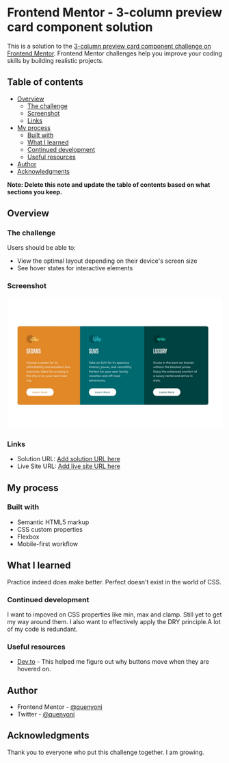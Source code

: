 # Frontend Mentor - 3-column preview card component solution

This is a solution to the [3-column preview card component challenge on Frontend Mentor](https://www.frontendmentor.io/challenges/3column-preview-card-component-pH92eAR2-). Frontend Mentor challenges help you improve your coding skills by building realistic projects. 

## Table of contents

- [Overview](#overview)
  - [The challenge](#the-challenge)
  - [Screenshot](#screenshot)
  - [Links](#links)
- [My process](#my-process)
  - [Built with](#built-with)
  - [What I learned](#what-i-learned)
  - [Continued development](#continued-development)
  - [Useful resources](#useful-resources)
- [Author](#author)
- [Acknowledgments](#acknowledgments)

**Note: Delete this note and update the table of contents based on what sections you keep.**

## Overview

### The challenge

Users should be able to:

- View the optimal layout depending on their device's screen size
- See hover states for interactive elements

### Screenshot

![](./screenshot.jpg)



### Links

- Solution URL: [Add solution URL here](https://your-solution-url.com)
- Live Site URL: [Add live site URL here](https://your-live-site-url.com)

## My process

### Built with

- Semantic HTML5 markup
- CSS custom properties
- Flexbox
- Mobile-first workflow


## What I learned


Practice indeed does make better. Perfect doesn't exist in the world of CSS.

### Continued development

I want to impoved on CSS properties like min, max and clamp. Still yet to get my way around them.
I also want to effectively apply the DRY principle.A lot of my code is redundant.


### Useful resources

- [Dev.to](https://dev.to/nazanin_ashrafi/how-to-stop-a-link-button-from-moving-on-hover-1c4) - This helped me figure out why buttons move when they are hovered on.


## Author


- Frontend Mentor - [@quenyoni](https://www.frontendmentor.io/profile/quenyoni)
- Twitter - [@quenyoni](https://www.twitter.com/nguqobo)


## Acknowledgments

Thank you to everyone who put this challenge together. I am growing.
